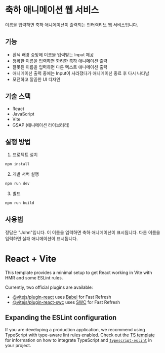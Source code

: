 # 축하 애니메이션 웹 서비스

이름을 입력하면 축하 애니메이션이 출력되는 인터랙티브 웹 서비스입니다.

## 기능

- 흰색 배경 중앙에 이름을 입력받는 Input 제공
- 정확한 이름을 입력하면 화려한 축하 애니메이션 출력
- 잘못된 이름을 입력하면 다른 텍스트 애니메이션 출력
- 애니메이션 출력 중에는 Input이 사라졌다가 애니메이션 종료 후 다시 나타남
- 모던하고 깔끔한 UI 디자인

## 기술 스택

- React
- JavaScript
- Vite
- GSAP (애니메이션 라이브러리)

## 실행 방법

1. 프로젝트 설치
```bash
npm install
```

2. 개발 서버 실행
```bash
npm run dev
```

3. 빌드
```bash
npm run build
```

## 사용법

정답은 "John"입니다. 이 이름을 입력하면 축하 애니메이션이 표시됩니다.
다른 이름을 입력하면 실패 애니메이션이 표시됩니다.

# React + Vite

This template provides a minimal setup to get React working in Vite with HMR and some ESLint rules.

Currently, two official plugins are available:

- [@vitejs/plugin-react](https://github.com/vitejs/vite-plugin-react/blob/main/packages/plugin-react) uses [Babel](https://babeljs.io/) for Fast Refresh
- [@vitejs/plugin-react-swc](https://github.com/vitejs/vite-plugin-react/blob/main/packages/plugin-react-swc) uses [SWC](https://swc.rs/) for Fast Refresh

## Expanding the ESLint configuration

If you are developing a production application, we recommend using TypeScript with type-aware lint rules enabled. Check out the [TS template](https://github.com/vitejs/vite/tree/main/packages/create-vite/template-react-ts) for information on how to integrate TypeScript and [`typescript-eslint`](https://typescript-eslint.io) in your project.
